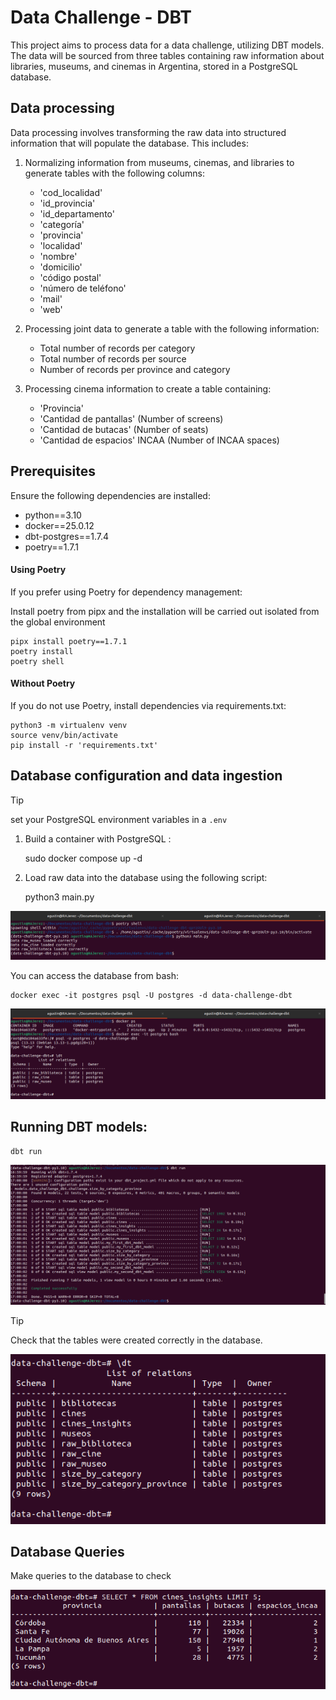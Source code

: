 # Data Challenge - DBT

This project aims to process data for a data challenge, utilizing DBT models. The data will be sourced from three tables containing raw information about libraries, museums, and cinemas in Argentina, stored in a PostgreSQL database.

## Data processing
Data processing involves transforming the raw data into structured information that will populate the database. This includes:

1. Normalizing information from museums, cinemas, and libraries to generate tables with the following columns:
    - 'cod_localidad'
    - 'id_provincia'
    - 'id_departamento'
    - 'categoría'
    - 'provincia'
    - 'localidad'
    - 'nombre'
    - 'domicilio'
    - 'código postal'
    - 'número de teléfono'
    - 'mail'
    - 'web'

2. Processing joint data to generate a table with the following information:
    - Total number of records per category
    - Total number of records per source
    - Number of records per province and category


3. Processing cinema information to create a table containing:
    - 'Provincia'
    - 'Cantidad de pantallas' (Number of screens)
    - 'Cantidad de butacas' (Number of seats)
    - 'Cantidad de espacios' INCAA (Number of INCAA spaces)


## Prerequisites

Ensure the following dependencies are installed:

- python==3.10
- docker==25.0.12
- dbt-postgres==1.7.4
- poetry==1.7.1

#### Using Poetry
If you prefer using Poetry for dependency management:

Install poetry from pipx and the installation will be carried out isolated from the global environment
    
    pipx install poetry==1.7.1
    poetry install
    poetry shell


#### Without Poetry
If you do not use Poetry, install dependencies via requirements.txt:

    python3 -m virtualenv venv
    source venv/bin/activate
    pip install -r 'requirements.txt'


## Database configuration and data ingestion
> [!TIP]
> set your PostgreSQL environment variables in a `.env`

1. Build a container with PostgreSQL :

    sudo docker compose up -d

2. Load raw data into the database using the following script:

    python3 main.py

![Load Data](./images/load-data-db.png)

You can access the database from bash:

    docker exec -it postgres psql -U postgres -d data-challenge-dbt

![Successful upload](./images/successful-upload.png)

## Running DBT models:

    dbt run

![DBT run](./images/dbt-run.png)

> [!TIP]
> Check that the tables were created correctly in the database.

![DBT run success](./images/dbt-run-success.png)


## Database Queries

Make queries to the database to check

![Query](./images/query.png)

